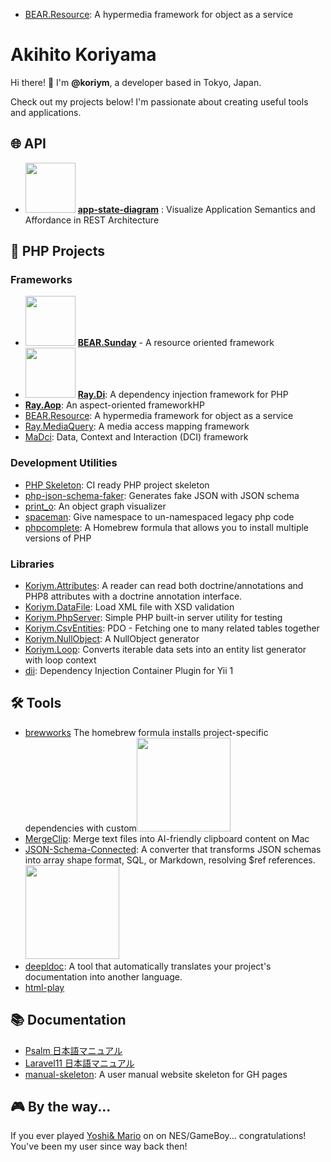 - [BEAR.Resource](https://github.com/bearsunday/BEAR.Resource): A hypermedia framework for object as a service
# Akihito Koriyama

Hi there! 👋 I'm **@koriym**, a developer based in Tokyo, Japan.

Check out my projects below! I'm passionate about creating useful tools and applications.

## 🌐 API


- <img width=80px src="https://www.app-state-diagram.com/images/logo.png">  [**app-state-diagram**](https://www.app-state-diagram.com/) : Visualize Application Semantics and Affordance in REST Architecture 


## 🐘 PHP Projects

### Frameworks

- <img width=80px src="https://avatars.githubusercontent.com/u/1219103?s=400&u=cfa5f51a09dcadeb17bae674a9d8f9fe70652eb5&v=4">  [**BEAR.Sunday**](https://bearsunday.github.io/) - A resource oriented framework
- <img width=80px src="https://ray-di.github.io/images/logo.svg">  [**Ray.Di**](https://ray-di.github.io/): A dependency injection framework for PHP
- [**Ray.Aop**](https://github.com/ray-di/Ray.Aop): An aspect-oriented frameworkHP
- [BEAR.Resource](https://github.com/bearsunday/BEAR.Resource): A hypermedia framework for object as a service
- [Ray.MediaQuery](https://github.com/ray-di/Ray.MediaQuery): A media access mapping framework
- [MaDci](https://github.com/koriym/MaDci): Data, Context and Interaction (DCI) framework

### Development Utilities

- [PHP Skeleton](https://github.com/koriym/Koriym.PhpSkeleton): CI ready PHP project skeleton
- [php-json-schema-faker](https://github.com/koriym/php-json-schema-faker): Generates fake JSON with JSON schema
- [print_o](https://github.com/koriym/print_o): An object graph visualizer
- [spaceman](https://github.com/koriym/spaceman): Give namespace to un-namespaced legacy php code
- [phpcomplete](https://koriym.github.io/homebrew-brewworks/README-phpcomplete.html): A Homebrew formula that allows you to install multiple versions of PHP

### Libraries

- [Koriym.Attributes](https://github.com/koriym/Koriym.Attributes): A reader can read both doctrine/annotations and PHP8 attributes with a doctrine annotation interface.
- [Koriym.DataFile](https://github.com/koriym/Koriym.DataFile): Load XML file with XSD validation
- [Koriym.PhpServer](https://github.com/koriym/Koriym.PhpServer): Simple PHP built-in server utility for testing
- [Koriym.CsvEntities](https://github.com/koriym/Koriym.CsvEntities): PDO - Fetching one to many related tables together
- [Koriym.NullObject](https://github.com/koriym/Koriym.NullObject): A NullObject generator
- [Koriym.Loop](https://github.com/koriym/Koriym.Loop): Converts iterable data sets into an entity list generator with loop context
- [dii](https://github.com/koriym/dii): Dependency Injection Container Plugin for Yii 1

## 🛠️ Tools

- [brewworks](https://github.com/koriym/homebrew-brewworks) The homebrew formula installs project-specific dependencies with custom<img width=150px src="https://private-user-images.githubusercontent.com/529021/341687352-d02bc876-8c7d-40d6-b2c1-b845d469f7f7.png?jwt=eyJhbGciOiJIUzI1NiIsInR5cCI6IkpXVCJ9.eyJpc3MiOiJnaXRodWIuY29tIiwiYXVkIjoicmF3LmdpdGh1YnVzZXJjb250ZW50LmNvbSIsImtleSI6ImtleTUiLCJleHAiOjE3MzA4NzgzODgsIm5iZiI6MTczMDg3ODA4OCwicGF0aCI6Ii81MjkwMjEvMzQxNjg3MzUyLWQwMmJjODc2LThjN2QtNDBkNi1iMmMxLWI4NDVkNDY5ZjdmNy5wbmc_WC1BbXotQWxnb3JpdGhtPUFXUzQtSE1BQy1TSEEyNTYmWC1BbXotQ3JlZGVudGlhbD1BS0lBVkNPRFlMU0E1M1BRSzRaQSUyRjIwMjQxMTA2JTJGdXMtZWFzdC0xJTJGczMlMkZhd3M0X3JlcXVlc3QmWC1BbXotRGF0ZT0yMDI0MTEwNlQwNzI4MDhaJlgtQW16LUV4cGlyZXM9MzAwJlgtQW16LVNpZ25hdHVyZT1iOGZkMWU2N2YwYzdmYzU1NjhjYzVlZTViNzU4YjkxZDNhYWQzYTlkMjEzMTc2Zjk1NzUzNTZkNzg5ZDc2M2U1JlgtQW16LVNpZ25lZEhlYWRlcnM9aG9zdCJ9.CYSwehllqvx1qpCHDPaykhaM8_A2W_0R5h_oM6vNiMw">
- [MergeClip](https://github.com/koriym/MergeClip): Merge text files into AI-friendly clipboard content on Mac
- [JSON-Schema-Connected](https://koriym.github.io/json-schema-connected/): A converter that transforms JSON schemas into array shape format, SQL, or Markdown, resolving $ref references.<img width=150px src="https://koriym.github.io/json-schema-connected/images/json-schema-connected.png">
- [deepldoc](https://github.com/koriym/deepldoc): A tool that automatically translates your project's documentation into another language.
- [html-play](https://github.com/koriym/html-play)


## 📚 Documentation

- [Psalm 日本語マニュアル
](https://koriym.github.io/psalm-ja/)
- [Laravel11 日本語マニュアル
](https://koriym.github.io/l11ja/installation.html)
- [manual-skeleton](https://github.com/koriym/user-manual-skeleton): A user manual website skeleton for GH pages

## 🎮 By the way...

If you ever played [Yoshi](https://www.nintendo.com/jp/famicom/software/fmc-yeg/index.html)[& Mario](https://www.nintendo.com/en-gb/Games/NES/Mario-Yoshi-752891.html?srsltid=AfmBOopN6OqKyFPnWFWXmd3I4SPdUY4rL2XwBd4QWqHabR0F-KvGzubM) on on NES/GameBoy... congratulations! You've been my user since way back then! 
